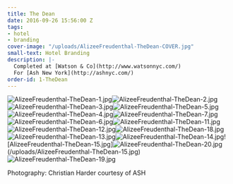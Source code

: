 ```yaml
---
title: The Dean
date: 2016-09-26 15:56:00 Z
tags:
- hotel
- branding
cover-image: "/uploads/AlizeeFreudenthal-TheDean-COVER.jpg"
small-text: Hotel Branding
description: |-
  Completed at [Watson & Co](http://www.watsonnyc.com/)
  For [Ash New York](http://ashnyc.com/)
order-id: 1-TheDean
---
```


![AlizeeFreudenthal-TheDean-1.jpg](/uploads/AlizeeFreudenthal-TheDean-1.jpg)![AlizeeFreudenthal-TheDean-2.jpg](/uploads/AlizeeFreudenthal-TheDean-2.jpg)![AlizeeFreudenthal-TheDean-3.jpg](/uploads/AlizeeFreudenthal-TheDean-3.jpg)![AlizeeFreudenthal-TheDean-5.jpg](/uploads/AlizeeFreudenthal-TheDean-5.jpg)![AlizeeFreudenthal-TheDean-4.jpg](/uploads/AlizeeFreudenthal-TheDean-4.jpg)![AlizeeFreudenthal-TheDean-7.jpg](/uploads/AlizeeFreudenthal-TheDean-7.jpg)![AlizeeFreudenthal-TheDean-6.jpg](/uploads/AlizeeFreudenthal-TheDean-6.jpg)![AlizeeFreudenthal-TheDean-11.jpg](/uploads/AlizeeFreudenthal-TheDean-11.jpg)![AlizeeFreudenthal-TheDean-12.jpg](/uploads/AlizeeFreudenthal-TheDean-12.jpg)![AlizeeFreudenthal-TheDean-18.jpg](/uploads/AlizeeFreudenthal-TheDean-18.jpg)![AlizeeFreudenthal-TheDean-13.jpg](/uploads/AlizeeFreudenthal-TheDean-13.jpg)![AlizeeFreudenthal-TheDean-14.jpg](/uploads/AlizeeFreudenthal-TheDean-14.jpg)![AlizeeFreudenthal-TheDean-15.jpg]![AlizeeFreudenthal-TheDean-20.jpg](/uploads/AlizeeFreudenthal-TheDean-20.jpg)(/uploads/AlizeeFreudenthal-TheDean-15.jpg)![AlizeeFreudenthal-TheDean-19.jpg](/uploads/AlizeeFreudenthal-TheDean-19.jpg)

Photography: Christian Harder courtesy of ASH